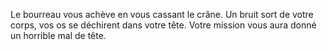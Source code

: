Le bourreau vous achève en vous cassant le crâne. Un bruit sort de votre corps, vos os se déchirent dans votre tête. Votre mission vous aura donné un horrible mal de tête.